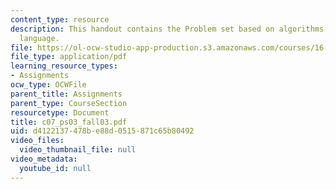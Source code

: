 ```yaml
---
content_type: resource
description: This handout contains the Problem set based on algorithms in the assembly
  language.
file: https://ol-ocw-studio-app-production.s3.amazonaws.com/courses/16-01-unified-engineering-i-ii-iii-iv-fall-2005-spring-2006/d4122137478be88d0515871c65b80492_c07_ps03_fall03.pdf
file_type: application/pdf
learning_resource_types:
- Assignments
ocw_type: OCWFile
parent_title: Assignments
parent_type: CourseSection
resourcetype: Document
title: c07_ps03_fall03.pdf
uid: d4122137-478b-e88d-0515-871c65b80492
video_files:
  video_thumbnail_file: null
video_metadata:
  youtube_id: null
---
```

